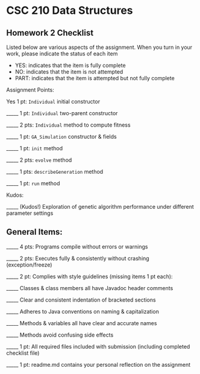 # CSC 210 Data Structures
## Homework 2 Checklist

Listed below are various aspects of the assignment.  When you turn in
your work, please indicate the status of each item

- YES: indicates that the item is fully complete
- NO: indicates that the item is not attempted
- PART: indicates that the item is attempted but not fully complete


Assignment Points:

Yes 1 pt: `Individual` initial constructor

_____ 1 pt: `Individual` two-parent constructor

_____ 2 pts: `Individual` method to compute fitness

_____ 1 pt: `GA_Simulation` constructor & fields

_____ 1 pt: `init` method

_____ 2 pts: `evolve` method

_____ 1 pts: `describeGeneration` method

_____ 1 pt: `run` method


Kudos:

_____ (Kudos!) Exploration of genetic algorithm performance under different parameter settings


## General Items:

_____ 4 pts: Programs compile without errors or warnings

_____ 2 pts: Executes fully & consistently without crashing (exception/freeze)

_____ 2 pt: Complies with style guidelines (missing items 1 pt each):

  _____ Classes & class members all have Javadoc header comments

  _____ Clear and consistent indentation of bracketed sections

  _____ Adheres to Java conventions on naming & capitalization

  _____ Methods & variables all have clear and accurate names

  _____ Methods avoid confusing side effects

_____ 1 pt: All required files included with submission (including completed checklist file)

_____ 1 pt: readme.md contains your personal reflection on the assignment

